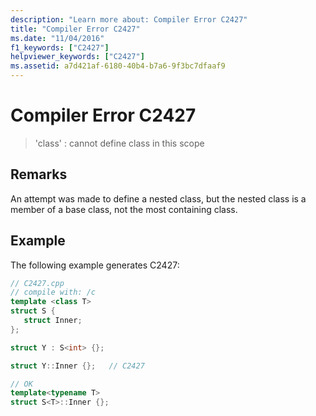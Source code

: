 ```yaml
---
description: "Learn more about: Compiler Error C2427"
title: "Compiler Error C2427"
ms.date: "11/04/2016"
f1_keywords: ["C2427"]
helpviewer_keywords: ["C2427"]
ms.assetid: a7d421af-6180-40b4-b7a6-9f3bc7dfaaf9
---
```

# Compiler Error C2427

> 'class' : cannot define class in this scope

## Remarks

An attempt was made to define a nested class, but the nested class is a member of a base class, not the most containing class.

## Example

The following example generates C2427:

```cpp
// C2427.cpp
// compile with: /c
template <class T>
struct S {
   struct Inner;
};

struct Y : S<int> {};

struct Y::Inner {};   // C2427

// OK
template<typename T>
struct S<T>::Inner {};
```
